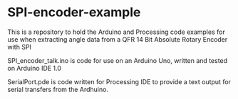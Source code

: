 SPI-encoder-example
===================

This is a repository to hold the Arduino and Processing code examples for use when extracting angle data from a QFR 14 Bit Absolute Rotary Encoder with SPI

SPI_encoder_talk.ino is code for use on an Arduino Uno, written and tested on Arduino IDE 1.0

SerialPort.pde is code written for Processing IDE to provide a text output for serial transfers from the Ardhuino.
